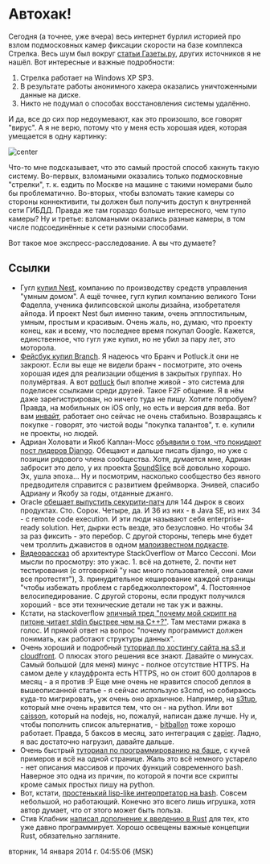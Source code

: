 # Автохак!

Сегодня (а точнее, уже вчера) весь интернет бурлил историей про взлом подмосковных камер фиксации скорости на базе комплекса Стрелка. Весь шум был вокруг [статьи Газеты.ру](http://www.gazeta.ru/auto/2014/01/13_a_5845877.shtml), других источников я не нашёл. Вот интересные и важные подробности:

1. Стрелка работает на Windows XP SP3.
2. В результате работы анонимного хакера оказались уничтоженными данные на диске.
3. Никто не подумал о способах восстановления системы удалённо.

И да, все до сих пор недоумевают, как это произошло, все говорят "вирус". А я не верю, потому что у меня есть хорошая идея, которая умещается в одну картинку:

![center](http://www.abluestar.com/blog/wp-content/uploads/2011/10/for_traffic_cameras.jpg)

Что-то мне подсказывает, что это самый простой способ хакнуть такую систему. Во-первых, взломаными оказались только подмосковные "стрелки", т. к. ездить по Москве на машине с такими номерами было бы проблематично. Во-вторых, чтобы взломать такие камеры со стороны коннективити, ты должен был получить доступ к внутренней сети ГИБДД. Правда же там гораздо больше интересного, чем тупо камеры? Ну и третье: взломаными оказались разные камеры, в том числе подсоединённые к сети разными способами.

Вот такое мое экспресс-расследование. А вы что думаете?


## Ссылки
* Гугл [купил Nest](https://nest.com/blog/2014/01/13/nest-google-and-you/), компанию по производству средств управления "умным домом". А ещё точнее, гугл купил компанию великого Тони Фаделла, ученика филипсовской школы дизайна, изобретателя айпода. И проект Nest был именно таким, очень эпплостильным, умным, простым и красивым. Очень жаль, но, думаю, что проекту конец, как и всему, что последнее время покупал Google. Кажется, единственное, что гугл уже купил, но не убил за пару лет, это моторола.
* [Фейсбук купил Branch](http://techcrunch.com/2014/01/13/facebook-acquires-branch/). Я надеюсь что Бранч и Potluck.it они не закроют. Если вы еще не видели бранч - посмотрите, это очень хорошая идея для реализации общения в закрытых группах. Но полумёртвая. А вот [potluck](http://potluck.it/) был вполне живой - это система для поделисек ссылками среди друзей. Такое F2F общение. Я в нём даже зарегистрирован, но ничего туда не пишу. Хотите попробуем? Правда, на мобильных он iOS only, но есть и версия для веба. Вот вам [инвайт](https://www.potluck.it/users/new_from_invitation/9b4514da),  работает оно сейчас не очень стабильно. Возвращаясь к покупке - говорят, это чистой воды "покупка талантов", т. е. купили не проекты, но людей.
* Адриан Холовати и Якоб Каплан-Мосс [объявили о том, что покидают пост лидеров Django](http://www.holovaty.com/writing/bdfls-retiring/). Обещают и дальше писать django, но уже с позиции рядового члена сообщества. Хотя, думается мне, Адриан забросит это дело, у их проекта [SoundSlice](http://www.soundslice.com/) всё довольно хорошо. Эх, ушла эпоха... Ну и посмотрим, насколько сообщество без явного предводителя справится с развитием фреймворка. Энивей, спасибо Адриану и Якобу за годы, отданные джанго.
* Oracle [обещает выпустить секурити-патч](http://www.oracle.com/technetwork/topics/security/cpujan2014-1972949.html) для 144 дырок в своих продуктах. Сто. Сорок. Четыре, да. И 36 из них - в Java SE, из них 34 - с remote code execution. И эти люди называют себя enterprise-ready solution. Нет, дырки есть везде, это безусловно. Но чтобы 34 за раз фиксить - это перебор. С другой стороны, теперь мне будет чем троллить джавистов в одном [малоизвестном подкасте](http://radio-t.com/).
* [Видеорассказ](http://www.dev-metal.com/architecture-stackoverflow/) об архитектуре StackOverflow от Marco Cecconi. Мои мысли по просмотру: это ужас. 1. всё на дотнете, 2. почти нет тестирования (с отговоркой "у нас много пользователей, они сами все протестят"), 3. принудительное кеширование каждой страницы "чтобы избежать проблем с гарбеджколлектором", 4. Постоянное велосипедирование. С другой стороны, если продукт получился хороший - все эти технические детали не так уж и важны.
* Кстати, на stackoverflow [эпичный тред "почему мой скрипт на питоне читает stdin быстрее чем на C++?"](http://stackoverflow.com/questions/9371238/why-is-reading-lines-from-stdin-much-slower-in-c-than-python). Там местами ржака в голос. И прямой ответ на вопрос "почему программист должен понимать, как работают структуры данных".
* Очень хороший и подробный [туториал по хостингу сайта на s3 и cloudfront](http://paulstamatiou.com/hosting-on-amazon-s3-with-cloudfront/). О плюсах этого решения все знают. Давайте о минусах. Самый большой (для меня) минус - полное отсутствие HTTPS. На самом деле у клаудфронта есть HTTPS, но он стоит 600 долларов в месяц - а я против :P Еще мне очень не нравится способ деплоя в вышеописанной статье - я сейчас использую s3cmd, но собираюсь куда-то мигрировать, уж очень оно архаичное. Например, на [s3tup](https://github.com/heyimalex/s3tup), который мне очень нравится тем, что он - на python. Или вот [caisson](http://caisson.co/), который на nodejs, но, пожалуй, написан даже лучше. Ну и, чтобы пополнить список альтернатив, - [bitballon](https://www.bitballoon.com) тоже хорошо работает. Правда, 5 баксов в месяц, зато интеграция с [zapier](https://zapier.com/how-it-works/). Ладно, я вас достаточно нагрузил, давайте дальше.
* Очень быстрый [туториал по программированию на баше](http://matt.might.net/articles/bash-by-example/), с кучей примеров и всё на одной странице. Жаль это всё немного устарело - нет описания массивов и прочих функций современного bash. Наверное это одна из причин, по которой я почти все скрипты кроме самых простых пишу на python.
* Вот, кстати, [простенький lisp-like интерпретатор на bash](https://github.com/alandipert/gherkin/blob/master/README.md). Совсем небольшой, но работающий. Конечно это всего лишь игрушка, хотя автор думает, что от этого может быть польза.
* Стив Клабник [написал дополнение к введению в Rust](http://words.steveklabnik.com/a-30-minute-introduction-to-rust) для тех, кто уже давно программирует. Хорошо освещены важные концепции Rust, обязательно загляните.

вторник, 14 января 2014 г. 04:55:06 (MSK)

